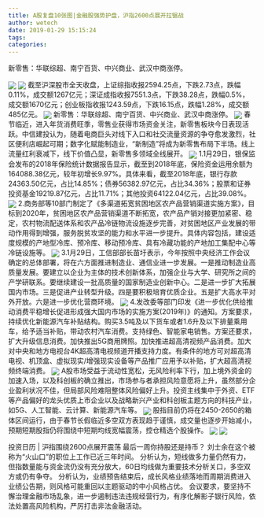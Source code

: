 ```yaml
---
title: A股复盘10张图|金融股强势护盘，沪指2600点展开拉锯战
author: wetech
date: 2019-01-29 15:15:24
tags: 
categories: 
---
```

新零售：华联综超、南宁百货、中兴商业、武汉中商涨停。
<!-- more -->
<img align="center" border="0" src="https://imgcdn.yicai.com/uppics/images/2019/01/b5ce0f15567b89c0a082f073bd5ce335.jpg" />
<img align="center" border="0" src="https://imgcdn.yicai.com/uppics/images/2019/01/0271369ed4e2f05eaebb37b158a92ab4.jpg" />
截至沪深股市全天收盘，上证综指收报2594.25点，下跌2.73点，跌幅0.11%，成交额1267亿元；深证成指收报7551.3点，下跌38.28点，跌幅0.5%，成交额1670亿元；创业板指收报1243.59点，下跌16.15点，跌幅1.28%，成交额485亿元。
<img align="center" border="0" src="https://imgcdn.yicai.com/uppics/images/2019/01/9cabb223e6b79d954ad8e44bbc8f88d3.jpg" />
新零售：华联综超、南宁百货、中兴商业、武汉中商涨停。
<img align="center" border="0" src="https://imgcdn.yicai.com/uppics/images/2019/01/4ce432630fc8348985509cf277a5b0d4.jpg" />
春节临近，进入年货消费旺季，零售业获得市场资金关注，新零售板块今日表现活跃。中信建投认为，随着电商巨头对线下入口和社交流量资源的争夺愈发激烈，社区便利店崛起可期；数字化赋能制造业，“新制造”将成为新零售布局下半场。线上流量红利衰减下，线下价值凸显，新零售多领域全线展开。
<img align="center" border="0" src="https://imgcdn.yicai.com/uppics/images/2019/01/b5bf4995b63a44dbb9607545b0ef39c7.jpg" />
1.1月29日，银保监会发布的2018年保险统计数据报告显示，截至到2018年底，保险资金运用余额为164088.38亿元，较年初增长9.97%。具体来看，截至2018年底，银行存款24363.50亿元，占比14.85%；债券56382.97亿元，占比34.36%；股票和证券投资基金19219.87亿元，占比11.71%；其他投资64122.04亿元，占比39.08%。
<img align="center" border="0" src="https://imgcdn.yicai.com/uppics/images/2019/01/ba2806dfd9014dda135ffcdad332dea9.jpg" />
2.商务部等10部门制定了《多渠道拓宽贫困地区农产品营销渠道实施方案》，目标到2020年，贫困地区农产品营销渠道不断拓宽，农产品产销对接更加紧密、稳定，农村物流配送体系和农产品冷链物流设施逐步完善，对贫困地区产业发展的带动作用得到增强，服务脱贫攻坚的能力和水平进一步提升。具体内容包括，建设适度规模的产地型冷库、预冷库、移动预冷库、具有冷藏功能的产地加工集配中心等冷链设施等。
<img align="center" border="0" src="https://imgcdn.yicai.com/uppics/images/2019/01/8bd6e64cdf0c81e023f02c0ec24f861d.jpg" />
3.1月29日，工信部部长苗圩表示，今年按照中央经济工作会议确定的总体部署，将在六方面推进制造业、通信业进一步发展。一是推动制造业高质量发展。要建立以企业为主体的技术创新体系，加强企业与大学、研究所之间的产学研联系。要继续建设一批高质量的国家制造业创新中心。二是进一步扩大拓展国内市场。三是促进产业转型升级。四是要积极培育优质企业。五是扩大高水平对外开放。六是进一步优化营商环境。
<img align="center" border="0" src="https://imgcdn.yicai.com/uppics/images/2019/01/320b030280fa759b29a858dd77d65d76.jpg" />
4.发改委等部门印发《进一步优化供给推动消费平稳增长促进形成强大国内市场的实施方案(2019年)》的通知。方案要求，持续优化新能源汽车补贴结构。购买3.5吨及以下货车或者1.6升及以下排量乘用车，给予适当补贴，带动农村汽车消费。支持绿色、智能家电销售。方案还要求，扩大升级信息消费。加快推出5G商用牌照。加快推进超高清视频产品消费。加大对中央和地方电视台4K超高清电视频道开播支持力度。有条件的地方可对超高清电视、机顶盒、虚拟现实/增强现实设备等产品推广应用予以补贴，扩大超高清视频终端消费。
<img align="center" border="0" src="https://imgcdn.yicai.com/uppics/images/2019/01/fffe85d03bc001de1a42851008350de1.jpg" />
A股市场受益于流动性宽松，无风险利率下行，加上境外资金的加速入场，以及科创板的确立推出，市场参与者承担风险意愿将上升，虽然部分企业盈利状况不佳，但局部风险难阻整体风险偏好上升。投资主线集中于外资、ETF等产品偏好的龙头优质上市企业以及战略新兴产业和科创板主题方向的科技产业，如5G、人工智能、云计算、新能源汽车等。
<img align="center" border="0" src="https://imgcdn.yicai.com/uppics/images/2019/01/a05970afa115496345557ad4127d2c33.jpg" />
股指目前仍将在2450-2650的箱体区间运行，由于春节长假临近多空双方表现趋于谨慎，成交量也逐步开始减小，预期短期股指仍将围绕中短期均线宽幅震荡，控仓精选个股操作。
<img align="center" border="0" src="https://imgcdn.yicai.com/uppics/images/2019/01/dbd2e070201c259df591196a5c97f75f.jpg" />
 
<img align="center" border="0" src="https://imgcdn.yicai.com/uppics/images/2019/01/d7e64ca54e855c72f9d21f7b86ae0226.jpg" />
 
投资日历 | 沪指围绕2600点展开震荡 最后一周你持股还是持币？
刘士余在这个被称为“火山口”的职位上工作已近三年时间。
分析认为，短线做多力量仍然有力，但指数量能与资金流仍没有充分放大，60日均线做为重要技术分析关口，多空双方或仍有争夺。
分析认为，业绩预告结束后，成长风格业绩落地而周期消费进入业绩公告期，则风格可能重回以主题驱动的中小风格占优。
会议要求，要坚持不懈治理金融市场乱象，进一步遏制违法违规经营行为，有序化解影子银行风险，依法处置高风险机构，严厉打击非法金融活动。
